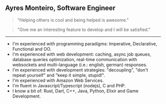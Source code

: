 ## Ayres Monteiro, Software Engineer

> "Helping others is cool and being helped is awesome."

> "Give me an interesting feature to develop and I will be satisfied."

---

- I'm experienced with programming paradigms: Imperative, Declarative, Functional and OO.
- I'm experienced with web development: caching, async job queues, database queries optimization, real-time communication with websockets and multi-language (i.e.: english, german) responses.
- I'm experienced with development strategies: "decoupling", "don't repeat yourself" and "keep it simple, stupid!".
- I'm experienced with Amazon Web Services.
- I'm fluent in Javascript/Typescript (nodejs), C and PHP.
- I know a bit of: Rust, Dart, C++, Java, Python, Elixir and Game Development.
